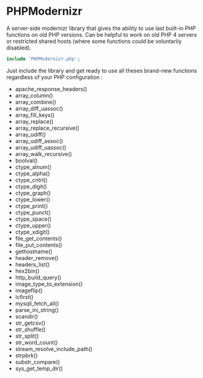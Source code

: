 PHPModernizr
============

A server-side modernizr library that gives the ability to use last built-in PHP functions on old PHP versions.
Can be helpful to work on old PHP 4 servers or restricted shared hosts (where some functions could be voluntarily disabled).

```php
include 'PHPModernizr.php';
```

Just include the library and get ready to use all theses brand-new functions regardless of your PHP configuration :

- apache_response_headers()
- array_column()
- array_combine()
- array_diff_uassoc()
- array_fill_keys()
- array_replace()
- array_replace_recursive()
- array_udiff()
- array_udiff_assoc()
- array_udiff_uassoc()
- array_walk_recursive()
- boolval()
- ctype_alnum()
- ctype_alpha()
- ctype_cntrl()
- ctype_digit()
- ctype_graph()
- ctype_lower()
- ctype_print()
- ctype_punct()
- ctype_space()
- ctype_upper()
- ctype_xdigit()
- file_get_contents()
- file_put_contents()
- gethostname()
- header_remove()
- headers_list()
- hex2bin()
- http_build_query()
- image_type_to_extension()
- imageflip()
- lcfirst()
- mysqli_fetch_all()
- parse_ini_string()
- scandir()
- str_getcsv()
- str_shuffle()
- str_split()
- str_word_count()
- stream_resolve_include_path()
- strpbrk()
- substr_compare()
- sys_get_temp_dir()
